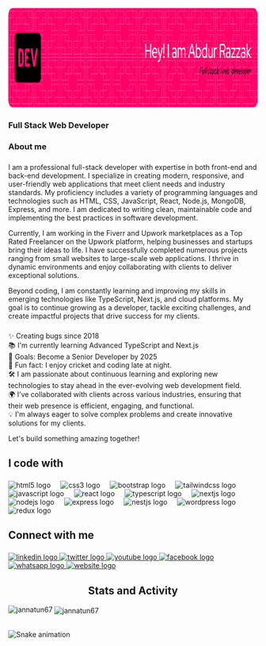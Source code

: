 <div align="center">
    <img height="200" src="https://github.com/fabrazzak/fabrazzak/blob/main/github-header-image%20(1).png" />
</div>

###

<h3 align="left">Full Stack Web Developer</h3>

###

<h3 align="left">About me</h3>

###

<p align="left">
I am a professional full-stack developer with expertise in both front-end and back-end development. I specialize in creating modern, responsive, and user-friendly web applications that meet client needs and industry standards. My proficiency includes a variety of programming languages and technologies such as HTML, CSS, JavaScript, React, Node.js, MongoDB, Express, and more. I am dedicated to writing clean, maintainable code and implementing the best practices in software development.
</p>

<p align="left">
Currently, I am working in the Fiverr and Upwork marketplaces as a Top Rated Freelancer on the Upwork platform, helping businesses and startups bring their ideas to life. I have successfully completed numerous projects ranging from small websites to large-scale web applications. I thrive in dynamic environments and enjoy collaborating with clients to deliver exceptional solutions.
</p>


<p align="left">
Beyond coding, I am constantly learning and improving my skills in emerging technologies like TypeScript, Next.js, and cloud platforms. My goal is to continue growing as a developer, tackle exciting challenges, and create impactful projects that drive success for my clients.
</p>






###

<p align="left">
✨ Creating bugs since 2018  
</br>
📚 I'm currently learning Advanced TypeScript and Next.js  
  </br>
🎯 Goals: Become a Senior Developer by 2025  
</br>
🎲 Fun fact: I enjoy cricket and coding late at night.  
</br>
🛠 I am passionate about continuous learning and exploring new technologies to stay ahead in the ever-evolving web development field.  
</br>
🌍 I’ve collaborated with clients across various industries, ensuring that their web presence is efficient, engaging, and functional.  
</br>
💡 I'm always eager to solve complex problems and create innovative solutions for my clients.  

</p>

Let's build something amazing together!

###

<h2 align="left">I code with</h2>

###

<div align="left">
  <img src="https://cdn.jsdelivr.net/gh/devicons/devicon/icons/html5/html5-original.svg" height="40" alt="html5 logo" />
  <img width="12" />
  <img src="https://cdn.jsdelivr.net/gh/devicons/devicon/icons/css3/css3-original.svg" height="40" alt="css3 logo" />
  <img width="12" />
  <img src="https://cdn.jsdelivr.net/gh/devicons/devicon/icons/bootstrap/bootstrap-original.svg" height="40" alt="bootstrap logo" />
  <img width="12" />
  <img src="https://cdn.jsdelivr.net/gh/devicons/devicon/icons/tailwindcss/tailwindcss-original-wordmark.svg" height="40" alt="tailwindcss logo" />
  <img width="12" />
  <img src="https://cdn.jsdelivr.net/gh/devicons/devicon/icons/javascript/javascript-original.svg" height="40" alt="javascript logo" />
  <img width="12" />
  <img src="https://cdn.jsdelivr.net/gh/devicons/devicon/icons/react/react-original.svg" height="40" alt="react logo" />
  <img width="12" />
  <img src="https://cdn.jsdelivr.net/gh/devicons/devicon/icons/typescript/typescript-original.svg" height="40" alt="typescript logo" />
  <img width="12" />
  <img src="https://cdn.jsdelivr.net/gh/devicons/devicon/icons/nextjs/nextjs-original.svg" height="40" alt="nextjs logo" />
  <img width="12" />
  <img src="https://cdn.jsdelivr.net/gh/devicons/devicon/icons/nodejs/nodejs-original.svg" height="40" alt="nodejs logo" />
  <img width="12" />
  <img src="https://cdn.jsdelivr.net/gh/devicons/devicon/icons/express/express-original.svg" height="40" alt="express logo" />
  <img width="12" />
  <img src="https://cdn.jsdelivr.net/gh/devicons/devicon/icons/nestjs/nestjs-original.svg" height="40" alt="nestjs logo" />
  <img width="12" />
  <img src="https://cdn.jsdelivr.net/gh/devicons/devicon/icons/wordpress/wordpress-original.svg" height="40" alt="wordpress logo" />
  <img width="12" />
  <img src="https://cdn.jsdelivr.net/gh/devicons/devicon/icons/redux/redux-original.svg" height="40" alt="redux logo" />
</div>

###

<h2 align="left">Connect with me</h2>

###

<div align="left">
  <a href="https://www.linkedin.com/in/abdur-razzak80/" target="_blank">
    <img src="https://raw.githubusercontent.com/maurodesouza/profile-readme-generator/master/src/assets/icons/social/linkedin/default.svg" width="52" height="40" alt="linkedin logo" />
  </a>
  <a href="https://twitter.com/fabrazzak" target="_blank">
    <img src="https://raw.githubusercontent.com/maurodesouza/profile-readme-generator/master/src/assets/icons/social/twitter/default.svg" width="52" height="40" alt="twitter logo" />
  </a>
  <a href="https://www.youtube.com/@AbdurRazzak-i2f" target="_blank">
    <img src="https://raw.githubusercontent.com/maurodesouza/profile-readme-generator/master/src/assets/icons/social/youtube/default.svg" width="52" height="40" alt="youtube logo" />
  </a>
  <a href="https://www.facebook.com/Abdurrazzak309/" target="_blank">
    <img src="https://raw.githubusercontent.com/maurodesouza/profile-readme-generator/master/src/assets/icons/social/facebook/default.svg" width="52" height="40" alt="facebook logo" />
  </a>
  <a href="https://wa.me/1234567890" target="_blank">
    <img src="https://raw.githubusercontent.com/maurodesouza/profile-readme-generator/master/src/assets/icons/social/whatsapp/default.svg" width="52" height="40" alt="whatsapp logo" />
  </a>
  <a href="https://abdur-razzak.online/" target="_blank">
    <img src="https://img.icons8.com/ios-filled/50/000000/domain.png" width="52" height="40" alt="website logo" />
  </a>
</div>

###

<h2 align="center">Stats and Activity</h2>


<p><img align="left" src="https://github-readme-stats.vercel.app/api/top-langs?username=fabrazzak&show_icons=true&locale=en&layout=compact" alt="jannatun67" /></p>

<p>&nbsp;<img align="center" src="https://github-readme-stats.vercel.app/api?username=fabrazzak&show_icons=true&locale=en" alt="jannatun67" /></p>
<br clear="both">

<img src="https://raw.githubusercontent.com/fabrazzak/fabrazzak/output/snake.svg" alt="Snake animation" />
